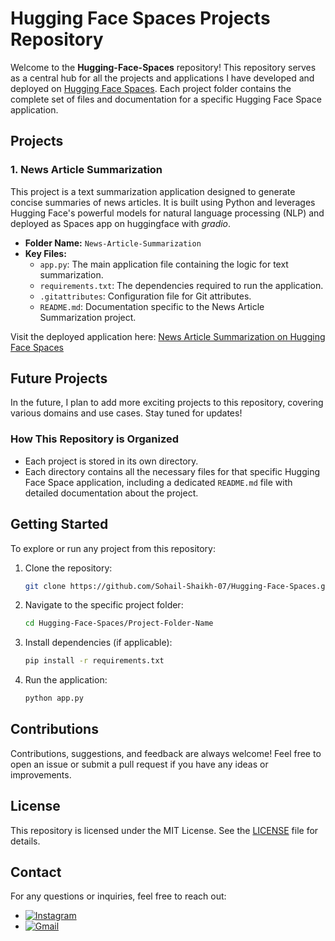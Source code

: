 # Hugging Face Spaces Projects Repository

Welcome to the **Hugging-Face-Spaces** repository! This repository serves as a central hub for all the projects and applications I have developed and deployed on [Hugging Face Spaces](https://huggingface.co/spaces). Each project folder contains the complete set of files and documentation for a specific Hugging Face Space application.

## Projects

### 1. **News Article Summarization**
This project is a text summarization application designed to generate concise summaries of news articles. It is built using Python and leverages Hugging Face's powerful models for natural language processing (NLP) and deployed as Spaces app on huggingface with *gradio*.

- **Folder Name:** `News-Article-Summarization`
- **Key Files:**
  - `app.py`: The main application file containing the logic for text summarization.
  - `requirements.txt`: The dependencies required to run the application.
  - `.gitattributes`: Configuration file for Git attributes.
  - `README.md`: Documentation specific to the News Article Summarization project.

Visit the deployed application here: [News Article Summarization on Hugging Face Spaces](https://huggingface.co/spaces/sohail-shaikh-s07/News-Article-Summarization)

## Future Projects
In the future, I plan to add more exciting projects to this repository, covering various domains and use cases. Stay tuned for updates!

### How This Repository is Organized
- Each project is stored in its own directory.
- Each directory contains all the necessary files for that specific Hugging Face Space application, including a dedicated `README.md` file with detailed documentation about the project.

## Getting Started
To explore or run any project from this repository:

1. Clone the repository:
   ```bash
   git clone https://github.com/Sohail-Shaikh-07/Hugging-Face-Spaces.git
   ```
2. Navigate to the specific project folder:
   ```bash
   cd Hugging-Face-Spaces/Project-Folder-Name
   ```
3. Install dependencies (if applicable):
   ```bash
   pip install -r requirements.txt
   ```
4. Run the application:
   ```bash
   python app.py
   ```

## Contributions
Contributions, suggestions, and feedback are always welcome! Feel free to open an issue or submit a pull request if you have any ideas or improvements.

## License
This repository is licensed under the MIT License. See the [LICENSE](LICENSE) file for details.

## Contact
For any questions or inquiries, feel free to reach out:
- [![Instagram](https://img.shields.io/badge/Instagram-%23E4405F.svg?style=for-the-badge&logo=instagram&logoColor=white)](https://www.instagram.com/sohails_07/)
- [![Gmail](https://img.shields.io/badge/Gmail-D14836?style=for-the-badge&logo=gmail&logoColor=white)](mailto:sohailshaikharifshaikh@gmail.com)
